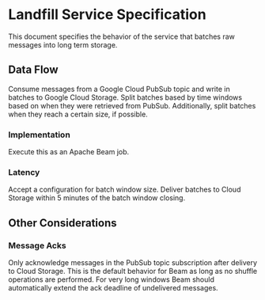 # Landfill Service Specification

This document specifies the behavior of the service that batches raw messages
into long term storage.



## Data Flow

Consume messages from a Google Cloud PubSub topic and write in batches to
Google Cloud Storage. Split batches based by time windows based on when they
were retrieved from PubSub. Additionally, split batches when they reach a
certain size, if possible.

### Implementation

Execute this as an Apache Beam job.

### Latency

Accept a configuration for batch window size. Deliver batches to Cloud Storage
within 5 minutes of the batch window closing.

## Other Considerations

### Message Acks

Only acknowledge messages in the PubSub topic subscription after delivery to
Cloud Storage. This is the default behavior for Beam as long as no shuffle
operations are performed. For very long windows Beam should automatically
extend the ack deadline of undelivered messages.
